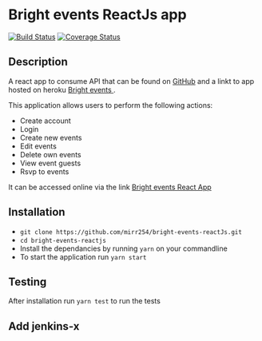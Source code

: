 # Bright events ReactJs app 

[![Build Status](https://travis-ci.org/mirr254/bright-events-reactJs.svg?branch=development)](https://travis-ci.org/mirr254/bright-events-reactJs) [![Coverage Status](https://coveralls.io/repos/github/mirr254/bright-events-reactJs/badge.svg?branch=development)](https://coveralls.io/github/mirr254/bright-events-reactJs?branch=development)


## Description

A react app to consume API that can be found on [GitHub](http://github.com/mirr254/Bright-events) and a linkt to app hosted on heroku [Bright events ](https://brighter-event.herokuapp.com).

This application allows users to perform the following actions:
- Create account 
- Login
- Create new events
- Edit events
- Delete own events
- View event guests
- Rsvp to events


It can be accessed online via the link [Bright events React App](https://st-bright-events-ui.herokuapp.com)

## Installation
- `git clone https://github.com/mirr254/bright-events-reactJs.git `
- `cd bright-events-reactjs`
- Install the dependancies by running `yarn` on your commandline
- To start the application run `yarn start`

## Testing
After installation run `yarn test` to run the tests

## Add jenkins-x

